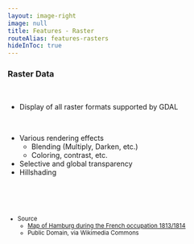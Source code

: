 ```yaml
---
layout: image-right
image: null
title: Features - Raster
routeAlias: features-rasters
hideInToc: true
---
```


### Raster Data

<br />

- Display of all raster formats supported by GDAL

<br />

- Various rendering effects
  - Blending (Multiply, Darken, etc.)
  - Coloring, contrast, etc.
- Selective and global transparency
- Hillshading

<br />
<br />
<br />

<small>

- Source
  - [Map of Hamburg during the French occupation 1813/1814](https://commons.wikimedia.org/wiki/File:Hamburg.Karte.1813_neddermeyer_300dpi.jpg)
  - Public Domain, via Wikimedia Commons

</small>
